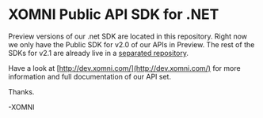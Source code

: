 XOMNI Public API SDK for .NET 
========================

Preview versions of our .net SDK are located in this repository. Right now we only have the Public SDK for v2.0 of our APIs in Preview. The rest of the SDKs for v2.1 are already live in a [separated repository](https://github.com/XomniCloud/xomni-sdk-dotnet). 

Have a look at [http://dev.xomni.com/](http://dev.xomni.com/) for more information and full documentation of our API set. 

Thanks.

-XOMNI
